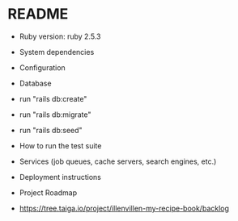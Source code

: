 # README

* Ruby version: ruby 2.5.3

* System dependencies

* Configuration

* Database 
* run "rails db:create"
* run "rails db:migrate"
* run "rails db:seed"

* How to run the test suite

* Services (job queues, cache servers, search engines, etc.)

* Deployment instructions

* Project Roadmap
* https://tree.taiga.io/project/illenvillen-my-recipe-book/backlog